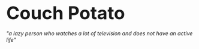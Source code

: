 <font size="24"><b>Couch Potato</b></font><br><br>
<i>"a lazy person who watches a lot of television and does not have an active life"</i>
